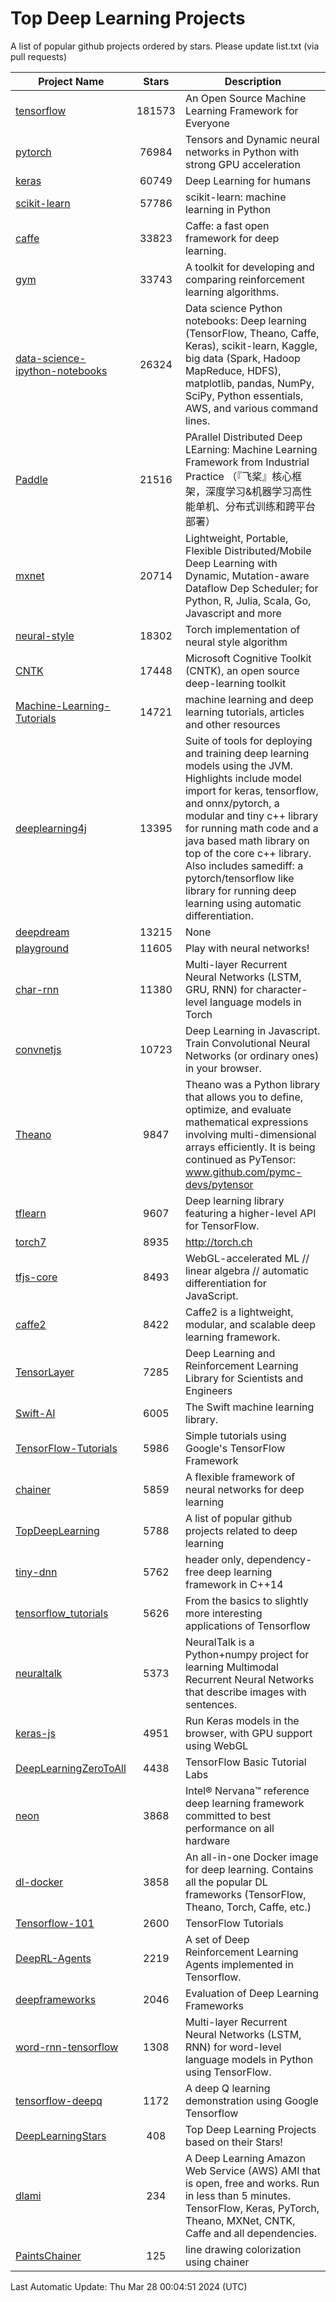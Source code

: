 # Top Deep Learning Projects
A list of popular github projects ordered by stars.
Please update list.txt (via pull requests)

|Project Name| Stars | Description |
| ---------- |:-----:| ----------- |
| [tensorflow](https://github.com/tensorflow/tensorflow) | 181573 | An Open Source Machine Learning Framework for Everyone |
| [pytorch](https://github.com/pytorch/pytorch) | 76984 | Tensors and Dynamic neural networks in Python with strong GPU acceleration |
| [keras](https://github.com/keras-team/keras) | 60749 | Deep Learning for humans |
| [scikit-learn](https://github.com/scikit-learn/scikit-learn) | 57786 | scikit-learn: machine learning in Python |
| [caffe](https://github.com/BVLC/caffe) | 33823 | Caffe: a fast open framework for deep learning. |
| [gym](https://github.com/openai/gym) | 33743 | A toolkit for developing and comparing reinforcement learning algorithms. |
| [data-science-ipython-notebooks](https://github.com/donnemartin/data-science-ipython-notebooks) | 26324 | Data science Python notebooks: Deep learning (TensorFlow, Theano, Caffe, Keras), scikit-learn, Kaggle, big data (Spark, Hadoop MapReduce, HDFS), matplotlib, pandas, NumPy, SciPy, Python essentials, AWS, and various command lines. |
| [Paddle](https://github.com/PaddlePaddle/Paddle) | 21516 | PArallel Distributed Deep LEarning: Machine Learning Framework from Industrial Practice （『飞桨』核心框架，深度学习&机器学习高性能单机、分布式训练和跨平台部署） |
| [mxnet](https://github.com/apache/mxnet) | 20714 | Lightweight, Portable, Flexible Distributed/Mobile Deep Learning with Dynamic, Mutation-aware Dataflow Dep Scheduler; for Python, R, Julia, Scala, Go, Javascript and more |
| [neural-style](https://github.com/jcjohnson/neural-style) | 18302 | Torch implementation of neural style algorithm |
| [CNTK](https://github.com/microsoft/CNTK) | 17448 | Microsoft Cognitive Toolkit (CNTK), an open source deep-learning toolkit |
| [Machine-Learning-Tutorials](https://github.com/ujjwalkarn/Machine-Learning-Tutorials) | 14721 | machine learning and deep learning tutorials, articles and other resources  |
| [deeplearning4j](https://github.com/deeplearning4j/deeplearning4j) | 13395 | Suite of tools for deploying and training deep learning models using the JVM. Highlights include model import for keras, tensorflow, and onnx/pytorch, a modular and tiny c++ library for running math code and a java based math library on top of the core c++ library. Also includes samediff: a pytorch/tensorflow like library for running deep learning using automatic differentiation. |
| [deepdream](https://github.com/google/deepdream) | 13215 | None |
| [playground](https://github.com/tensorflow/playground) | 11605 | Play with neural networks! |
| [char-rnn](https://github.com/karpathy/char-rnn) | 11380 | Multi-layer Recurrent Neural Networks (LSTM, GRU, RNN) for character-level language models in Torch |
| [convnetjs](https://github.com/karpathy/convnetjs) | 10723 | Deep Learning in Javascript. Train Convolutional Neural Networks (or ordinary ones) in your browser. |
| [Theano](https://github.com/Theano/Theano) | 9847 | Theano was a Python library that allows you to define, optimize, and evaluate mathematical expressions involving multi-dimensional arrays efficiently. It is being continued as PyTensor: www.github.com/pymc-devs/pytensor |
| [tflearn](https://github.com/tflearn/tflearn) | 9607 | Deep learning library featuring a higher-level API for TensorFlow. |
| [torch7](https://github.com/torch/torch7) | 8935 | http://torch.ch |
| [tfjs-core](https://github.com/tensorflow/tfjs-core) | 8493 | WebGL-accelerated ML // linear algebra // automatic differentiation for JavaScript. |
| [caffe2](https://github.com/facebookarchive/caffe2) | 8422 | Caffe2 is a lightweight, modular, and scalable deep learning framework. |
| [TensorLayer](https://github.com/tensorlayer/TensorLayer) | 7285 | Deep Learning and Reinforcement Learning Library for Scientists and Engineers  |
| [Swift-AI](https://github.com/Swift-AI/Swift-AI) | 6005 | The Swift machine learning library. |
| [TensorFlow-Tutorials](https://github.com/nlintz/TensorFlow-Tutorials) | 5986 | Simple tutorials using Google's TensorFlow Framework |
| [chainer](https://github.com/chainer/chainer) | 5859 | A flexible framework of neural networks for deep learning |
| [TopDeepLearning](https://github.com/aymericdamien/TopDeepLearning) | 5788 | A list of popular github projects related to deep learning |
| [tiny-dnn](https://github.com/tiny-dnn/tiny-dnn) | 5762 | header only, dependency-free deep learning framework in C++14 |
| [tensorflow_tutorials](https://github.com/pkmital/tensorflow_tutorials) | 5626 | From the basics to slightly more interesting applications of Tensorflow |
| [neuraltalk](https://github.com/karpathy/neuraltalk) | 5373 | NeuralTalk is a Python+numpy project for learning Multimodal Recurrent Neural Networks that describe images with sentences. |
| [keras-js](https://github.com/transcranial/keras-js) | 4951 | Run Keras models in the browser, with GPU support using WebGL |
| [DeepLearningZeroToAll](https://github.com/hunkim/DeepLearningZeroToAll) | 4438 | TensorFlow Basic Tutorial Labs |
| [neon](https://github.com/NervanaSystems/neon) | 3868 | Intel® Nervana™ reference deep learning framework committed to best performance on all hardware |
| [dl-docker](https://github.com/floydhub/dl-docker) | 3858 | An all-in-one Docker image for deep learning. Contains all the popular DL frameworks (TensorFlow, Theano, Torch, Caffe, etc.) |
| [Tensorflow-101](https://github.com/sjchoi86/Tensorflow-101) | 2600 | TensorFlow Tutorials |
| [DeepRL-Agents](https://github.com/awjuliani/DeepRL-Agents) | 2219 | A set of Deep Reinforcement Learning Agents implemented in Tensorflow. |
| [deepframeworks](https://github.com/zer0n/deepframeworks) | 2046 | Evaluation of Deep Learning Frameworks |
| [word-rnn-tensorflow](https://github.com/hunkim/word-rnn-tensorflow) | 1308 | Multi-layer Recurrent Neural Networks (LSTM, RNN) for word-level language models in Python using TensorFlow. |
| [tensorflow-deepq](https://github.com/siemanko/tensorflow-deepq) | 1172 | A deep Q learning demonstration using Google Tensorflow |
| [DeepLearningStars](https://github.com/hunkim/DeepLearningStars) | 408 | Top Deep Learning Projects based on their Stars! |
| [dlami](https://github.com/ritchieng/dlami) | 234 | A Deep Learning Amazon Web Service (AWS) AMI that is open, free and works. Run in less than 5 minutes. TensorFlow, Keras, PyTorch, Theano, MXNet, CNTK, Caffe and all dependencies. |
| [PaintsChainer](https://github.com/taizan/PaintsChainer) | 125 | line drawing colorization using chainer |

Last Automatic Update: Thu Mar 28 00:04:51 2024 (UTC)
